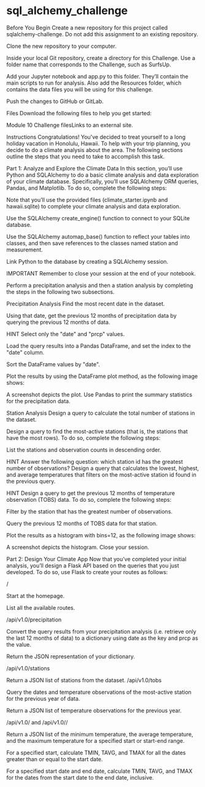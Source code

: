 # sql_alchemy_challenge
Before You Begin
Create a new repository for this project called sqlalchemy-challenge. Do not add this assignment to an existing repository.

Clone the new repository to your computer.

Inside your local Git repository, create a directory for this Challenge. Use a folder name that corresponds to the Challenge, such as SurfsUp.

Add your Jupyter notebook and app.py to this folder. They’ll contain the main scripts to run for analysis. Also add the Resources folder, which contains the data files you will be using for this challenge.

Push the changes to GitHub or GitLab.

Files
Download the following files to help you get started:

Module 10 Challenge filesLinks to an external site.

Instructions
Congratulations! You've decided to treat yourself to a long holiday vacation in Honolulu, Hawaii. To help with your trip planning, you decide to do a climate analysis about the area. The following sections outline the steps that you need to take to accomplish this task.

Part 1: Analyze and Explore the Climate Data
In this section, you’ll use Python and SQLAlchemy to do a basic climate analysis and data exploration of your climate database. Specifically, you’ll use SQLAlchemy ORM queries, Pandas, and Matplotlib. To do so, complete the following steps:

Note that you’ll use the provided files (climate_starter.ipynb and hawaii.sqlite) to complete your climate analysis and data exploration.

Use the SQLAlchemy create_engine() function to connect to your SQLite database.

Use the SQLAlchemy automap_base() function to reflect your tables into classes, and then save references to the classes named station and measurement.

Link Python to the database by creating a SQLAlchemy session.

IMPORTANT
Remember to close your session at the end of your notebook.

Perform a precipitation analysis and then a station analysis by completing the steps in the following two subsections.

Precipitation Analysis
Find the most recent date in the dataset.

Using that date, get the previous 12 months of precipitation data by querying the previous 12 months of data.

HINT
Select only the "date" and "prcp" values.

Load the query results into a Pandas DataFrame, and set the index to the "date" column.

Sort the DataFrame values by "date".

Plot the results by using the DataFrame plot method, as the following image shows:

A screenshot depicts the plot.
Use Pandas to print the summary statistics for the precipitation data.

Station Analysis
Design a query to calculate the total number of stations in the dataset.

Design a query to find the most-active stations (that is, the stations that have the most rows). To do so, complete the following steps:

List the stations and observation counts in descending order.

HINT
Answer the following question: which station id has the greatest number of observations?
Design a query that calculates the lowest, highest, and average temperatures that filters on the most-active station id found in the previous query.

HINT
Design a query to get the previous 12 months of temperature observation (TOBS) data. To do so, complete the following steps:

Filter by the station that has the greatest number of observations.

Query the previous 12 months of TOBS data for that station.

Plot the results as a histogram with bins=12, as the following image shows:

A screenshot depicts the histogram.
Close your session.

Part 2: Design Your Climate App
Now that you’ve completed your initial analysis, you’ll design a Flask API based on the queries that you just developed. To do so, use Flask to create your routes as follows:

/

Start at the homepage.

List all the available routes.

/api/v1.0/precipitation

Convert the query results from your precipitation analysis (i.e. retrieve only the last 12 months of data) to a dictionary using date as the key and prcp as the value.

Return the JSON representation of your dictionary.

/api/v1.0/stations

Return a JSON list of stations from the dataset.
/api/v1.0/tobs

Query the dates and temperature observations of the most-active station for the previous year of data.

Return a JSON list of temperature observations for the previous year.

/api/v1.0/<start> and /api/v1.0/<start>/<end>

Return a JSON list of the minimum temperature, the average temperature, and the maximum temperature for a specified start or start-end range.

For a specified start, calculate TMIN, TAVG, and TMAX for all the dates greater than or equal to the start date.

For a specified start date and end date, calculate TMIN, TAVG, and TMAX for the dates from the start date to the end date, inclusive.
